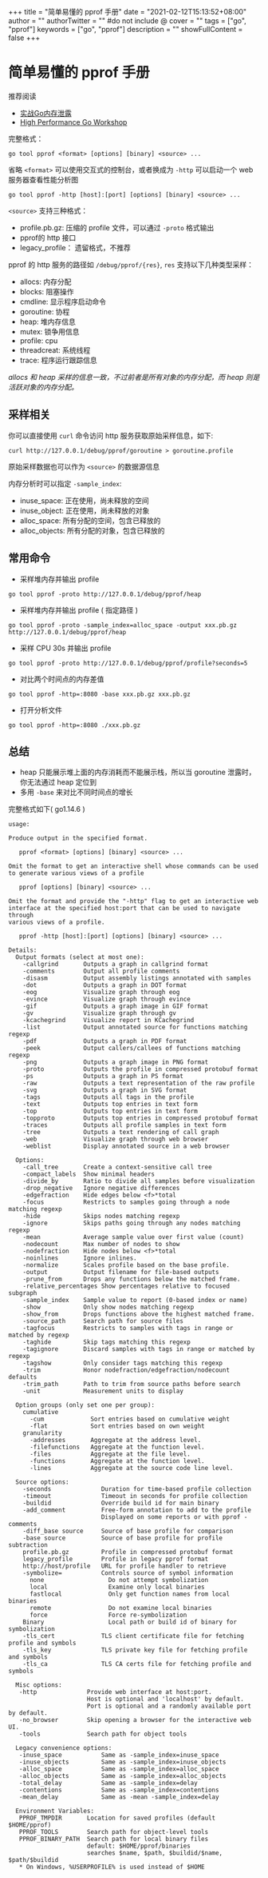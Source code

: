 +++
title = "简单易懂的 pprof 手册"
date = "2021-02-12T15:13:52+08:00"
author = ""
authorTwitter = "" #do not include @
cover = ""
tags = ["go", "pprof"]
keywords = ["go", "pprof"]
description = ""
showFullContent = false
+++

# 简单易懂的 pprof 手册 
推荐阅读
- [实战Go内存泄露](https://segmentfault.com/a/1190000019222661)
- [High Performance Go Workshop](https://dave.cheney.net/high-performance-go-workshop/dotgo-paris.html)

完整格式：
```
go tool pprof <format> [options] [binary] <source> ...
```

省略 `<format>` 可以使用交互式的控制台，或者换成为 `-http` 可以启动一个 web 服务器查看性能分析图
```
go tool pprof -http [host]:[port] [options] [binary] <source> ...
```

`<source>` 支持三种格式：
- profile.pb.gz: 压缩的 profile 文件，可以通过 `-proto` 格式输出
- pprof的 http 接口
- legacy_profile： 遗留格式，不推荐

pprof 的 http 服务的路径如 `/debug/pprof/{res}`, `res` 支持以下几种类型采样：
- allocs: 内存分配
- blocks: 阻塞操作
- cmdline: 显示程序启动命令
- goroutine: 协程
- heap: 堆内存信息
- mutex: 锁争用信息
- profile: cpu
- threadcreat: 系统线程
- trace: 程序运行跟踪信息

*allocs 和 heap 采样的信息一致，不过前者是所有对象的内存分配，而 heap 则是活跃对象的内存分配。*

## 采样相关

你可以直接使用 `curl` 命令访问 http 服务获取原始采样信息，如下:
```
curl http://127.0.0.1/debug/pprof/goroutine > goroutine.profile
```
原始采样数据也可以作为 `<source>` 的数据源信息

内存分析时可以指定 `-sample_index`:
- inuse_space: 正在使用，尚未释放的空间
- inuse_object: 正在使用，尚未释放的对象
- alloc_space: 所有分配的空间，包含已释放的
- alloc_objects:  所有分配的对象，包含已释放的

## 常用命令
- 采样堆内存并输出 profile
```
go tool pprof -proto http://127.0.0.1/debug/pprof/heap
```
- 采样堆内存并输出 profile ( 指定路径 )
```
go tool pprof -proto -sample_index=alloc_space -output xxx.pb.gz http://127.0.0.1/debug/pprof/heap
```
- 采样 CPU 30s 并输出 profile
```
go tool pprof -proto http://127.0.0.1/debug/pprof/profile?seconds=5
```
- 对比两个时间点的内存差值
```
go tool pprof -http=:8080 -base xxx.pb.gz xxx.pb.gz
```
- 打开分析文件
```
go tool pprof -http=:8080 ./xxx.pb.gz
```

## 总结
- heap 只能展示堆上面的内存消耗而不能展示栈，所以当 goroutine 泄露时，你无法通过 heap 定位到
- 多用 `-base` 来对比不同时间点的增长 

完整格式如下( go1.14.6 )
```
usage:

Produce output in the specified format.

   pprof <format> [options] [binary] <source> ...

Omit the format to get an interactive shell whose commands can be used
to generate various views of a profile

   pprof [options] [binary] <source> ...

Omit the format and provide the "-http" flag to get an interactive web
interface at the specified host:port that can be used to navigate through
various views of a profile.

   pprof -http [host]:[port] [options] [binary] <source> ...

Details:
  Output formats (select at most one):
    -callgrind       Outputs a graph in callgrind format
    -comments        Output all profile comments
    -disasm          Output assembly listings annotated with samples
    -dot             Outputs a graph in DOT format
    -eog             Visualize graph through eog
    -evince          Visualize graph through evince
    -gif             Outputs a graph image in GIF format
    -gv              Visualize graph through gv
    -kcachegrind     Visualize report in KCachegrind
    -list            Output annotated source for functions matching regexp
    -pdf             Outputs a graph in PDF format
    -peek            Output callers/callees of functions matching regexp
    -png             Outputs a graph image in PNG format
    -proto           Outputs the profile in compressed protobuf format
    -ps              Outputs a graph in PS format
    -raw             Outputs a text representation of the raw profile
    -svg             Outputs a graph in SVG format
    -tags            Outputs all tags in the profile
    -text            Outputs top entries in text form
    -top             Outputs top entries in text form
    -topproto        Outputs top entries in compressed protobuf format
    -traces          Outputs all profile samples in text form
    -tree            Outputs a text rendering of call graph
    -web             Visualize graph through web browser
    -weblist         Display annotated source in a web browser

  Options:
    -call_tree       Create a context-sensitive call tree
    -compact_labels  Show minimal headers
    -divide_by       Ratio to divide all samples before visualization
    -drop_negative   Ignore negative differences
    -edgefraction    Hide edges below <f>*total
    -focus           Restricts to samples going through a node matching regexp
    -hide            Skips nodes matching regexp
    -ignore          Skips paths going through any nodes matching regexp
    -mean            Average sample value over first value (count)
    -nodecount       Max number of nodes to show
    -nodefraction    Hide nodes below <f>*total
    -noinlines       Ignore inlines.
    -normalize       Scales profile based on the base profile.
    -output          Output filename for file-based outputs
    -prune_from      Drops any functions below the matched frame.
    -relative_percentages Show percentages relative to focused subgraph
    -sample_index    Sample value to report (0-based index or name)
    -show            Only show nodes matching regexp
    -show_from       Drops functions above the highest matched frame.
    -source_path     Search path for source files
    -tagfocus        Restricts to samples with tags in range or matched by regexp
    -taghide         Skip tags matching this regexp
    -tagignore       Discard samples with tags in range or matched by regexp
    -tagshow         Only consider tags matching this regexp
    -trim            Honor nodefraction/edgefraction/nodecount defaults
    -trim_path       Path to trim from source paths before search
    -unit            Measurement units to display

  Option groups (only set one per group):
    cumulative
      -cum             Sort entries based on cumulative weight
      -flat            Sort entries based on own weight
    granularity
      -addresses       Aggregate at the address level.
      -filefunctions   Aggregate at the function level.
      -files           Aggregate at the file level.
      -functions       Aggregate at the function level.
      -lines           Aggregate at the source code line level.

  Source options:
    -seconds              Duration for time-based profile collection
    -timeout              Timeout in seconds for profile collection
    -buildid              Override build id for main binary
    -add_comment          Free-form annotation to add to the profile
                          Displayed on some reports or with pprof -comments
    -diff_base source     Source of base profile for comparison
    -base source          Source of base profile for profile subtraction
    profile.pb.gz         Profile in compressed protobuf format
    legacy_profile        Profile in legacy pprof format
    http://host/profile   URL for profile handler to retrieve
    -symbolize=           Controls source of symbol information
      none                  Do not attempt symbolization
      local                 Examine only local binaries
      fastlocal             Only get function names from local binaries
      remote                Do not examine local binaries
      force                 Force re-symbolization
    Binary                  Local path or build id of binary for symbolization
    -tls_cert             TLS client certificate file for fetching profile and symbols
    -tls_key              TLS private key file for fetching profile and symbols
    -tls_ca               TLS CA certs file for fetching profile and symbols

  Misc options:
   -http              Provide web interface at host:port.
                      Host is optional and 'localhost' by default.
                      Port is optional and a randomly available port by default.
   -no_browser        Skip opening a browser for the interactive web UI.
   -tools             Search path for object tools

  Legacy convenience options:
   -inuse_space           Same as -sample_index=inuse_space
   -inuse_objects         Same as -sample_index=inuse_objects
   -alloc_space           Same as -sample_index=alloc_space
   -alloc_objects         Same as -sample_index=alloc_objects
   -total_delay           Same as -sample_index=delay
   -contentions           Same as -sample_index=contentions
   -mean_delay            Same as -mean -sample_index=delay

  Environment Variables:
   PPROF_TMPDIR       Location for saved profiles (default $HOME/pprof)
   PPROF_TOOLS        Search path for object-level tools
   PPROF_BINARY_PATH  Search path for local binary files
                      default: $HOME/pprof/binaries
                      searches $name, $path, $buildid/$name, $path/$buildid
   * On Windows, %USERPROFILE% is used instead of $HOME
```